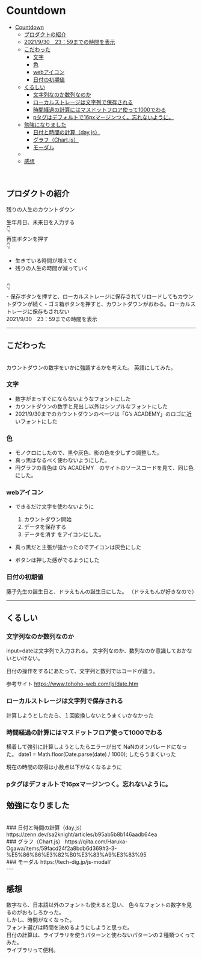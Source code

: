 # Countdown

- [Countdown](#countdown)
  - [プロダクトの紹介](#プロダクトの紹介)
  - [2021/9/30　23：59までの時間を表示](#20219302359までの時間を表示)
  - [こだわった](#こだわった)
    - [文字](#文字)
    - [色](#色)
    - [webアイコン](#webアイコン)
    - [日付の初期値](#日付の初期値)
  - [くるしい](#くるしい)
    - [文字列なのか数列なのか](#文字列なのか数列なのか)
    - [ローカルストレージは文字列で保存される](#ローカルストレージは文字列で保存される)
    - [時間経過の計算にはマスドットフロア使って1000でわる](#時間経過の計算にはマスドットフロア使って1000でわる)
    - [pタグはデフォルトで16pxマージンつく。忘れないように。](#pタグはデフォルトで16pxマージンつく忘れないように)
  - [勉強になりました](#勉強になりました)
    - [日付と時間の計算（day.js）](#日付と時間の計算dayjs)
    - [グラフ（Chart.js）](#グラフchartjs)
    - [モーダル](#モーダル)
  - [<br>](#)
  - [感想](#感想)

<br>

## プロダクトの紹介

残りの人生のカウントダウン

生年月日、未来日を入力する
<br>
👇
<br>
再生ボタンを押す
<br>
👇
<br>
- 生きている時間が増えてく
- 残りの人生の時間が減っていく
<br>
👇
<br>
- 保存ボタンを押すと、ローカルストレージに保存されてリロードしてもカウントダウンが続く
- ゴミ箱ボタンを押すと、カウントダウンがおわる。ローカルストレージに保存もされない

<br>
2021/9/30　23：59までの時間を表示
<br>

---

## こだわった
<br>
カウントダウンの数字をいかに強調するかを考えた。
英語にしてみた。

### 文字
- 数字がまっすぐにならないようなフォントにした
- カウントダウンの数字と見出し以外はシンプルなフォントにした
- 2021/9/30までのカウントダウンのページは「G’s ACADEMY」のロゴに近いフォントにした


### 色
- モノクロにしたので、黒や灰色、影の色を少しずつ調整した。
- 真っ黒はなるべく使わないようにした。
- 円グラフの青色は  G’s ACADEMY　のサイトのソースコードを見て、同じ色にした。

### webアイコン
- できるだけ文字を使わないように
  1. カウントダウン開始
  2. データを保存する
  3. データを消す
   をアイコンにした。

- 真っ黒だと主張が強かったのでアイコンは灰色にした
- ボタンは押した感がでるようにした

### 日付の初期値
藤子先生の誕生日と、ドラえもんの誕生日にした。
（ドラえもんが好きなので）

---

## くるしい

### 文字列なのか数列なのか
input=dateは文字列で入力される。
文字列なのか、数列なのか意識しておかないといけない。

日付の操作をするにあたって、文字列と数列ではコードが違う。

参考サイト
https://www.tohoho-web.com/js/date.htm

### ローカルストレージは文字列で保存される
計算しようとしたたら、１回変換しないとうまくいかなかった<br>

### 時間経過の計算にはマスドットフロア使って1000でわる

横着して強引に計算しようとしたらエラーが出て
NaNのオンパレードになった。
 date1 = Math.floor(Date.parse(date) / 1000);
 したらうまくいった

 現在の時間の取得は小数点以下がなくなるように
<br>
### pタグはデフォルトで16pxマージンつく。忘れないように。

## 勉強になりました
<br>
### 日付と時間の計算（day.js）
https://zenn.dev/sa2knight/articles/b95ab5b8b146aadb64ea
<br>
### グラフ（Chart.js）
https://qiita.com/Haruka-Ogawa/items/59facd24f2a8bdb6d369#3-3-%E5%86%86%E3%82%B0%E3%83%A9%E3%83%95
<br>
### モーダル
https://tech-dig.jp/js-modal/
<br>
---

## 感想

数字なら、日本語以外のフォントも使えると思い、
色々なフォントの数字を見るのがおもしろかった。
<br>
しかし、時間がなくなった。
<br>
フォント選びは時間を決めるようにしようと思った。
<br>
日付の計算は、ライブラリを使うパターンと使わないパターンの２種類つくってみた。
<br>
ライブラリって便利。

